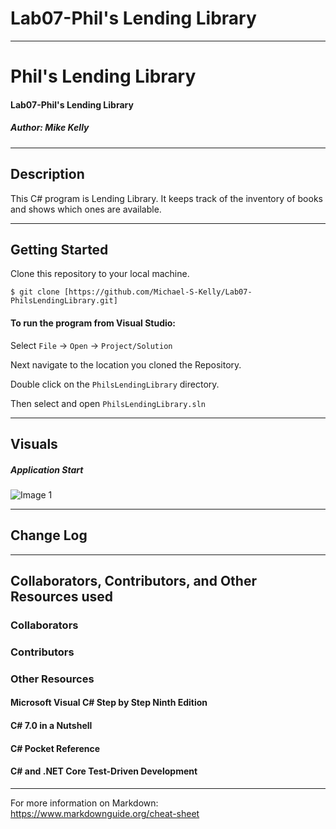 # Lab07-Phil's Lending Library

------------------------------

# Phil's Lending Library
#### Lab07-Phil's Lending Library
##### *Author: Mike Kelly*

------------------------------

## Description
This C# program is Lending Library.  It keeps track of the inventory of books and shows which ones are available.

------------------------------

## Getting Started
Clone this repository to your local machine.
```
$ git clone [https://github.com/Michael-S-Kelly/Lab07-PhilsLendingLibrary.git]
```
#### To run the program from Visual Studio:
Select ```File``` -> ```Open``` -> ```Project/Solution```

Next navigate to the location you cloned the Repository.

Double click on the ```PhilsLendingLibrary``` directory.

Then select and open ```PhilsLendingLibrary.sln```

------------------------------

## Visuals


##### Application Start
![Image 1](WordGuessingGame/Assets/MainNav.PNG)


------------------------------

## Change Log




------------------------------
## Collaborators, Contributors, and Other Resources used

### Collaborators

### Contributors



### Other Resources
#### Microsoft Visual C# Step by Step Ninth Edition
#### C# 7.0 in a Nutshell
#### C# Pocket Reference
#### C# and .NET Core Test-Driven Development

------------------------------
For more information on Markdown: https://www.markdownguide.org/cheat-sheet